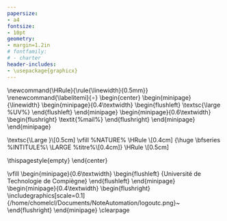 ```yaml
---
papersize:
- a4
fontsize:
- 10pt
geometry:
- margin=1.2in
# fontfamily:
# - charter
header-includes:
- \usepackage{graphicx} 
---
```

\newcommand{\HRule}{\rule{\linewidth}{0.5mm}}
\renewcommand{\labelitemi}{$\circ$}
\begin{center}
\begin{minipage}{\linewidth}
\begin{minipage}{0.4\textwidth}
\begin{flushleft}
\textsc{\large %UV%}
\end{flushleft}
\end{minipage}
\begin{minipage}{0.6\textwidth}
\begin{flushright}
\textit{%mail%}
\end{flushright}
\end{minipage}
\end{minipage}

\textsc{\Large }\\[0.5cm]
\vfill
%NATURE%
\HRule \\[0.4cm]
{\huge \bfseries %INTITULE%\\
\LARGE %titre%\\[0.4cm]}
\HRule \\[0.5cm]


\thispagestyle{empty}
\end{center}

\vfill
\begin{minipage}{0.6\textwidth}
\begin{flushleft}
{Université de Technologie de Compiègne}
\end{flushleft}
\end{minipage}
\begin{minipage}{0.4\textwidth}
\begin{flushright}
\includegraphics[scale=0.1]{/home/chomelcl/Documents/NoteAutomation/logoutc.png}~
\end{flushright}
\end{minipage}
\clearpage

